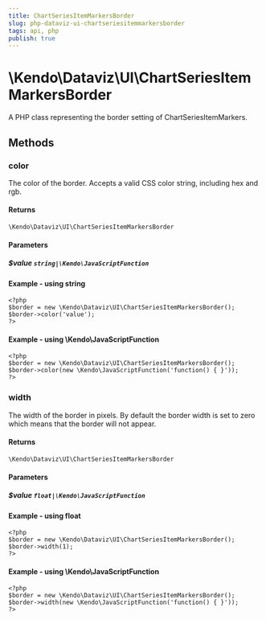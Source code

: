```yaml
---
title: ChartSeriesItemMarkersBorder
slug: php-dataviz-ui-chartseriesitemmarkersborder
tags: api, php
publish: true
---
```


# \Kendo\Dataviz\UI\ChartSeriesItemMarkersBorder

A PHP class representing the border setting of ChartSeriesItemMarkers.


## Methods

### color
The color of the border. Accepts a valid CSS color string, including hex and rgb.

#### Returns
`\Kendo\Dataviz\UI\ChartSeriesItemMarkersBorder`

#### Parameters

##### $value `string|\Kendo\JavaScriptFunction`



#### Example  - using string
    <?php
    $border = new \Kendo\Dataviz\UI\ChartSeriesItemMarkersBorder();
    $border->color('value');
    ?>

#### Example  - using \Kendo\JavaScriptFunction
    <?php
    $border = new \Kendo\Dataviz\UI\ChartSeriesItemMarkersBorder();
    $border->color(new \Kendo\JavaScriptFunction('function() { }'));
    ?>

### width
The width of the border in pixels. By default the border width is set to zero which means that the border will not appear.

#### Returns
`\Kendo\Dataviz\UI\ChartSeriesItemMarkersBorder`

#### Parameters

##### $value `float|\Kendo\JavaScriptFunction`



#### Example  - using float
    <?php
    $border = new \Kendo\Dataviz\UI\ChartSeriesItemMarkersBorder();
    $border->width(1);
    ?>

#### Example  - using \Kendo\JavaScriptFunction
    <?php
    $border = new \Kendo\Dataviz\UI\ChartSeriesItemMarkersBorder();
    $border->width(new \Kendo\JavaScriptFunction('function() { }'));
    ?>

 
